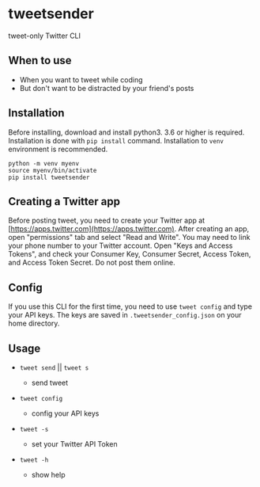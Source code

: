 # tweetsender
tweet-only Twitter CLI

## When to use
- When you want to tweet while coding
- But don't want to be distracted by your friend's posts

## Installation
Before installing, download and install python3. 3.6 or higher is required.
Installation is done with `pip install` command. Installation to `venv` environment is recommended.

```
python -m venv myenv
source myenv/bin/activate
pip install tweetsender
```

## Creating a Twitter app
Before posting tweet, you need to create your Twitter app at [https://apps.twitter.com](https://apps.twitter.com).
After creating an app, open "permissions" tab and select "Read and Write". You may need to link your phone number to your Twitter account.
Open "Keys and Access Tokens", and check your Consumer Key, Consumer Secret, Access Token, and Access Token Secret. Do not post them online.

## Config
If you use this CLI for the first time, you need to use `tweet config` and type your API keys. The keys are saved in `.tweetsender_config.json` on your home directory.

## Usage
- `tweet send` || `tweet s`
    - send tweet

- `tweet config`
    - config your API keys

- `tweet -s`
    - set your Twitter API Token

- `tweet -h`
    - show help
